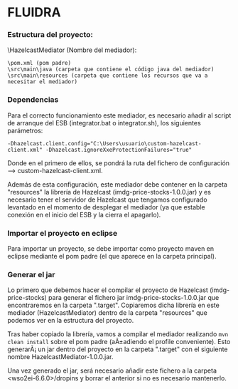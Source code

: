 # FLUIDRA

### Estructura del proyecto:

\HazelcastMediator (Nombre del mediador):

	\pom.xml (pom padre)
	\src\main\java (carpeta que contiene el código java del mediador)
	\src\main\resources (carpeta que contiene los recursos que va a necesitar el mediador)

### Dependencias

Para el correcto funcionamiento este mediador, es necesario añadir al script de arranque del ESB (integrator.bat o integrator.sh), los siguientes parámetros:
 
`-Dhazelcast.client.config="C:\Users\usuario\custom-hazelcast-client.xml" -Dhazelcast.ignoreXxeProtectionFailures="true"`
 
Donde en el primero de ellos, se pondrá la ruta del fichero de configuración --> custom-hazelcast-client.xml.

Además de esta configuración, este mediador debe contener en la carpeta "resources" la librería de Hazelcast (imdg-price-stocks-1.0.0.jar) y es necesario tener el servidor de Hazelcast
que tengamos configurado levantado en el momento de desplegar el mediador (ya que estable conexión en el inicio del ESB y la cierra el apagarlo).

### Importar el proyecto en eclipse

Para importar un proyecto, se debe importar como proyecto maven en eclipse mediante el pom padre (el que aparece en la carpeta principal).

### Generar el jar

Lo primero que debemos hacer el compilar el proyecto de Hazelcast (imdg-price-stocks) para generar el fichero jar imdg-price-stocks-1.0.0.jar que encontraremos en la carpeta ".target".
Copiaremos dicha librería en este mediador (HazelcastMediator) dentro de la carpeta "resources" que podemos ver en la estructura del proyecto.

Tras haber copiado la librería, vamos a compilar el mediador realizando `mvn clean install` sobre el pom padre (aÃ±adiendo el profile conveniente). 
Esto generarÃ¡ un jar dentro del proyecto en la carpeta ".target" con el siguiente nombre HazelcastMediator-1.0.0.jar.

Una vez generado el jar, será necesario añadir este fichero a la carpeta <wso2ei-6.6.0>/dropins y borrar el anterior si no es necesario mantenerlo.
 